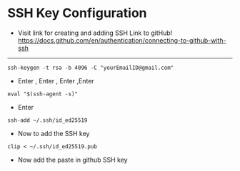  # SSH Key Configuration
 - Visit link for creating and adding SSH Link to gitHub!
https://docs.github.com/en/authentication/connecting-to-github-with-ssh

***
```
ssh-keygen -t rsa -b 4096 -C "yourEmailID@gmail.com"

```
- Enter , Enter , Enter ,Enter
```
eval "$(ssh-agent -s)"
```
- Enter
```
ssh-add ~/.ssh/id_ed25519
```
-  Now to add the SSH key
```
clip < ~/.ssh/id_ed25519.pub
``` 

- Now add the paste in github SSH key 

